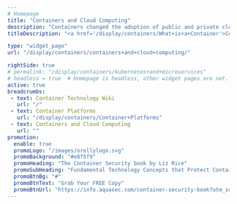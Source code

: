 ```yaml
---
# Homepage
title: "Containers and Cloud Computing"
description: "Containers changed the adoption of public and private clouds. With a container image, a common package format can be run on premises as well as on every major cloud provider. This page gathers resources about how containers changed the world of cloud computing and how to run them in the cloud."
titleDescription: "<a href='/display/containers/What+is+a+Container'>Containers</a> changed the adoption of public and <a href='/display/containers/Containers+and+Private+Clouds'>private clouds</a>. With a <a href='/display/containers/what+is+a+container+image'>container image</a>, a common package format can be run on premises as well as on every major cloud provider. This page gathers resources about how containers changed the world of <a href='/display/containers/Docker+in+the+Cloud'>cloud </a> computing and how to run them in the cloud." 

type: "widget_page"
url: "/display/containers/containers+and+cloud+computing/" 

rightSide: true 
# permalink: "/display/containers/kubernetes+and+microservices"
# headless = true  # Homepage is headless, other widget pages are not.
active: true
breadcrumbs:
 - text: Container Technology Wiki
   url: "/"
 - text: Container Platforms
   url: "/display/containers/Container+Platforms"
 - text: Containers and Cloud Computing
   url: ""
promotion:
  enable: true
  promoLogo: "/images/orellylogo.svg"
  promoBackground: "#e8f5f9"
  promoHeading: "The Container Security book by Liz Rice"
  promoSubHeading: "Fundamental Technology Concepts that Protect Containerized Applications"
  promoBtnBg: "#"
  promoBtnText: "Grab Your FREE Copy"
  promoBtnUrl: "https://info.aquasec.com/container-security-book?utm_source=wiki"
---
```


